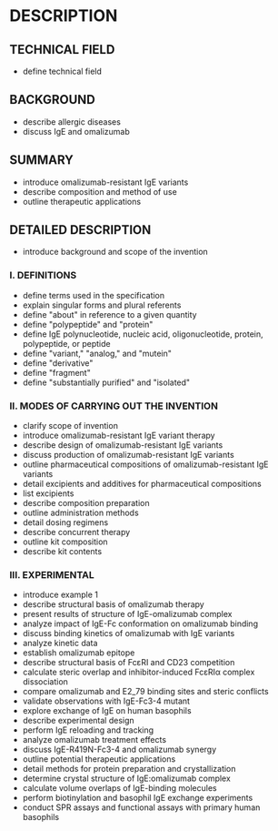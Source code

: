 # DESCRIPTION

## TECHNICAL FIELD

- define technical field

## BACKGROUND

- describe allergic diseases
- discuss IgE and omalizumab

## SUMMARY

- introduce omalizumab-resistant IgE variants
- describe composition and method of use
- outline therapeutic applications

## DETAILED DESCRIPTION

- introduce background and scope of the invention

### I. DEFINITIONS

- define terms used in the specification
- explain singular forms and plural referents
- define "about" in reference to a given quantity
- define "polypeptide" and "protein"
- define IgE polynucleotide, nucleic acid, oligonucleotide, protein, polypeptide, or peptide
- define "variant," "analog," and "mutein"
- define "derivative"
- define "fragment"
- define "substantially purified" and "isolated"

### II. MODES OF CARRYING OUT THE INVENTION

- clarify scope of invention
- introduce omalizumab-resistant IgE variant therapy
- describe design of omalizumab-resistant IgE variants
- discuss production of omalizumab-resistant IgE variants
- outline pharmaceutical compositions of omalizumab-resistant IgE variants
- detail excipients and additives for pharmaceutical compositions
- list excipients
- describe composition preparation
- outline administration methods
- detail dosing regimens
- describe concurrent therapy
- outline kit composition
- describe kit contents

### III. EXPERIMENTAL

- introduce example 1
- describe structural basis of omalizumab therapy
- present results of structure of IgE-omalizumab complex
- analyze impact of IgE-Fc conformation on omalizumab binding
- discuss binding kinetics of omalizumab with IgE variants
- analyze kinetic data
- establish omalizumab epitope
- describe structural basis of FcεRI and CD23 competition
- calculate steric overlap and inhibitor-induced FcεRIα complex dissociation
- compare omalizumab and E2_79 binding sites and steric conflicts
- validate observations with IgE-Fc3-4 mutant
- explore exchange of IgE on human basophils
- describe experimental design
- perform IgE reloading and tracking
- analyze omalizumab treatment effects
- discuss IgE-R419N-Fc3-4 and omalizumab synergy
- outline potential therapeutic applications
- detail methods for protein preparation and crystallization
- determine crystal structure of IgE:omalizumab complex
- calculate volume overlaps of IgE-binding molecules
- perform biotinylation and basophil IgE exchange experiments
- conduct SPR assays and functional assays with primary human basophils

